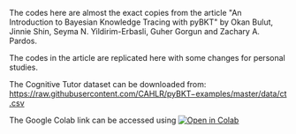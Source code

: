 The codes here are almost the exact copies from the article "An Introduction to Bayesian Knowledge Tracing with pyBKT" by Okan Bulut, Jinnie Shin, Seyma N. Yildirim-Erbasli, Guher Gorgun and Zachary A. Pardos. 

The codes in the article are replicated here with some changes for personal studies. 

The Cognitive Tutor dataset can be downloaded from: 
https://raw.githubusercontent.com/CAHLR/pyBKT−examples/master/data/ct.csv

The Google Colab link can be accessed using 
[![Open in Colab](https://colab.research.google.com/assets/colab-badge.svg)](https://colab.research.google.com/drive/1gUwOesQ60u7vXj8-b5tnkaw36S83ywoi?usp=sharing)
